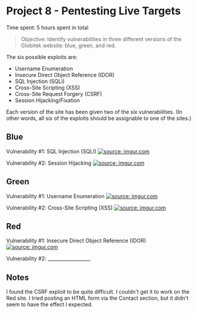 # Project 8 - Pentesting Live Targets

Time spent: 5 hours spent in total

> Objective: Identify vulnerabilities in three different versions of the Globitek website: blue, green, and red.

The six possible exploits are:
* Username Enumeration
* Insecure Direct Object Reference (IDOR)
* SQL Injection (SQLi)
* Cross-Site Scripting (XSS)
* Cross-Site Request Forgery (CSRF)
* Session Hijacking/Fixation

Each version of the site has been given two of the six vulnerabilities. (In other words, all six of the exploits should be assignable to one of the sites.)

## Blue

Vulnerability #1: SQL Injection (SQLI)
<a href="https://imgur.com/EyTJcjm"><img src="https://i.imgur.com/EyTJcjm.gif" title="source: imgur.com" /></a>

Vulnerability #2: Session Hijacking
<a href="https://imgur.com/n7S2ndZ"><img src="https://i.imgur.com/n7S2ndZ.gif" title="source: imgur.com" /></a>


## Green

Vulnerability #1: Username Enumeration
<a href="https://imgur.com/jw9Mruc"><img src="https://i.imgur.com/jw9Mruc.gif" title="source: imgur.com" /></a>

Vulnerability #2: Cross-Site Scripting (XSS)
<a href="https://imgur.com/jkUahJI"><img src="https://i.imgur.com/jkUahJI.gif" title="source: imgur.com" /></a>


## Red

Vulnerability #1: Insecure Direct Object Reference (IDOR)
<a href="https://imgur.com/ZsuJysk"><img src="https://i.imgur.com/ZsuJysk.gif" title="source: imgur.com" /></a>

Vulnerability #2: __________________


## Notes

I found the CSRF exploit to be quite difficult. I couldn't get it to work on the Red site. I tried posting an HTML form via the Contact
section, but it didn't seem to have the effect I expected.
